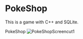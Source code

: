 # PokeShop
This is a game with C++ and SQLite.

PokeShop
![PokeShopScreencut1](/PokeShop/PokeShop/assets/1.png?raw=true "PokeShopScreencut1")

